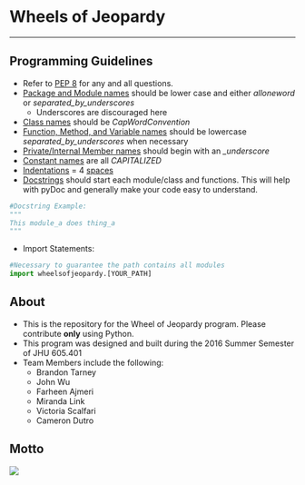 # Wheels of Jeopardy
---

## Programming Guidelines
- Refer to [PEP 8](https://www.python.org/dev/peps/pep-0008/) for any and all questions.
- [Package and Module names](https://www.python.org/dev/peps/pep-0008/#prescriptive-naming-conventions) should be lower case and either *alloneword* or *separated_by_underscores*
  - Underscores are discouraged here
- [Class names](https://www.python.org/dev/peps/pep-0008/#class-names) should be *CapWordConvention*
- [Function, Method, and Variable names](https://www.python.org/dev/peps/pep-0008/#function-names) should be lowercase *separated_by_underscores* when necessary
- [Private/Internal Member names](https://www.python.org/dev/peps/pep-0008/#descriptive-naming-styles) should begin with an *_underscore*
- [Constant names](https://www.python.org/dev/peps/pep-0008/#constants) are all *CAPITALIZED*
- [Indentations](https://www.python.org/dev/peps/pep-0008/#indentation) = 4 [spaces](https://www.python.org/dev/peps/pep-0008/#tabs-or-spaces)
- [Docstrings](https://www.python.org/dev/peps/pep-0257/#rationale) should start each module/class and functions. This will help with pyDoc and generally make your code easy to understand.
```python
#Docstring Example:
"""
This module_a does thing_a
"""
```
- Import Statements:
```python
#Necessary to guarantee the path contains all modules
import wheelsofjeopardy.[YOUR_PATH]
```

## About
- This is the repository for the Wheel of Jeopardy program. Please contribute **only** using Python.
- This program was designed and built during the 2016 Summer Semester of JHU 605.401
- Team Members include the following:
  - Brandon Tarney
  - John Wu
  - Farheen Ajmeri
  - Miranda Link
  - Victoria Scalfari
  - Cameron Dutro



## Motto
![](https://media.giphy.com/media/ALBfFB6gP1evu/giphy.gif)
